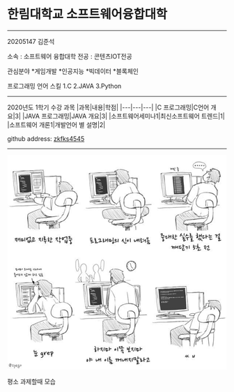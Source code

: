 # 한림대학교 소프트웨어융합대학

---

20205147 김준석

소속 : 소프트웨어 융합대학
전공 : 콘텐츠IOT전공

관심분야
*게임개발
*인공지능
*빅데이터
*블록체인

프로그래밍 언어 스킬
1.C
2.JAVA
3.Python

--------------------

2020년도 1학기 수강 과목
|과목|내용|학점|
|---|---|---|
|C 프로그래밍|C언어 개요|3|
|JAVA 프로그래밍|JAVA 개요|3|
|소프트웨어세미나1|최신소프트웨어 트렌드|1|
|소프트웨어 개론1|개발언어 별 설명|2|


github address: [zkfks4545][github]

[github]:http://github.com/zkfks4545

---

![이력서사진](EBLOh8zVAAE2sGC.jpg)

평소 과제할때 모습
